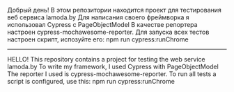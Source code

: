 Добрый день! 
В этом репозитории находится проект для тестирования веб сервиса lamoda.by
Для написания своего фреймворка я использовал Cypress c PageObjectModel
В качестве репортера настроен cypress-mochawesome-reporter.
Для запуска всех тестов настроен скрипт, испозуйте его: npm run cypress:runChrome

*********************************************************************************

HELLO!
This repository contains a project for testing the web service lamoda.by
To write my framework, I used Cypress with PageObjectModel
The reporter I used is cypress-mochawesome-reporter.
To run all tests a script is configured, use this: npm run cypress:runChrome

